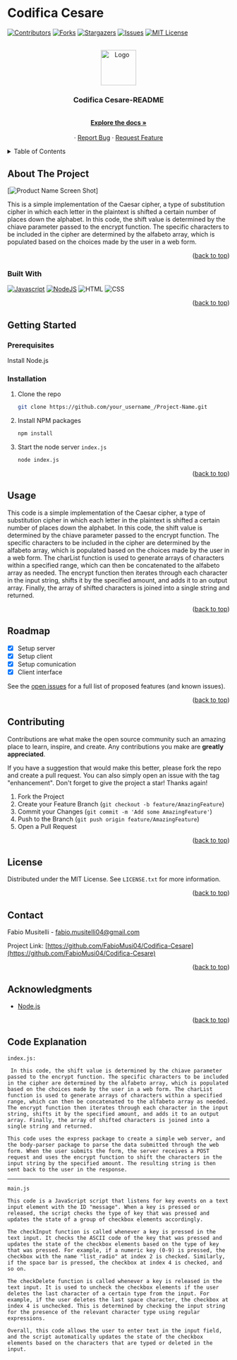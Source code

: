 # Codifica Cesare
<!-- PROJECT SHIELDS -->

[![Contributors][contributors-shield]][contributors-url]
[![Forks][forks-shield]][forks-url]
[![Stargazers][stars-shield]][stars-url]
[![Issues][issues-shield]][issues-url]
[![MIT License][license-shield]][license-url]

<!-- PROJECT LOGO -->
<br />
<div align="center">
  <a href="https://github.com/FabioMusi04/Codifica-Cesare">
    <img src="images/logo.png" alt="Logo" width="80" height="80" align="center">
  </a>

  <h3 align="center">Codifica Cesare-README</h3>

  <p align="center">
    <br />
    <a href="https://github.com/FabioMusi04/Codifica-Cesare"><strong>Explore the docs »</strong></a>
    <br />
    <br />
    <!-- <a href="http://ilmusa.me:3001">View Demo</a> -->
    ·
    <a href="https://github.com/FabioMusi04/Codifica-Cesare/issues">Report Bug</a>
    ·
    <a href="https://github.com/FabioMusi04/Codifica-Cesare/issues">Request Feature</a>
  </p>
</div>



<!-- TABLE OF CONTENTS -->
<details id="readme-top">
  <summary>Table of Contents</summary>
  <ol>
    <li>
      <a href="#about-the-project">About The Project</a>
      <ul>
        <li><a href="#built-with">Built With</a></li>
      </ul>
    </li>
    <li>
      <a href="#getting-started">Getting Started</a>
      <ul>
        <li><a href="#prerequisites">Prerequisites</a></li>
        <li><a href="#installation">Installation</a></li>
      </ul>
    </li>
    <li><a href="#usage">Usage</a></li>
    <li><a href="#roadmap">Roadmap</a></li>
    <li><a href="#contributing">Contributing</a></li>
    <li><a href="#license">License</a></li>
    <li><a href="#contact">Contact</a></li>
    <li><a href="#acknowledgments">Acknowledgments</a></li>
  </ol>
</details>



<!-- ABOUT THE PROJECT -->
## About The Project

[![Product Name Screen Shot][product-screenshot]]

This is a simple implementation of the Caesar cipher, a type of substitution cipher in which each letter in the plaintext is shifted a certain number of places down the alphabet. In this code, the shift value is determined by the chiave parameter passed to the encrypt function. The specific characters to be included in the cipher are determined by the alfabeto array, which is populated based on the choices made by the user in a web form.

<p align="right">(<a href="#readme-top">back to top</a>)</p>



### Built With


[![Javascript][Javascript.js]][Javascript-url]
[![NodeJS][Node.JS]][NodeJS-url]
![HTML][HTML.html]
![CSS][CSS.css]
<p align="right">(<a href="#readme-top">back to top</a>)</p>



<!-- GETTING STARTED -->
## Getting Started

### Prerequisites

Install Node.js


### Installation

1. Clone the repo
   ```sh
   git clone https://github.com/your_username_/Project-Name.git
   ```
2. Install NPM packages
   ```sh
   npm install
   ```
3. Start the node server `index.js`
   ```sh
   node index.js
   ```

<p align="right">(<a href="#readme-top">back to top</a>)</p>



<!-- USAGE EXAMPLES -->
## Usage

This code is a simple implementation of the Caesar cipher, a type of substitution cipher in which each letter in the plaintext is shifted a certain number of places down the alphabet. In this code, the shift value is determined by the chiave parameter passed to the encrypt function. The specific characters to be included in the cipher are determined by the alfabeto array, which is populated based on the choices made by the user in a web form. The charList function is used to generate arrays of characters within a specified range, which can then be concatenated to the alfabeto array as needed. The encrypt function then iterates through each character in the input string, shifts it by the specified amount, and adds it to an output array. Finally, the array of shifted characters is joined into a single string and returned.

<p align="right">(<a href="#readme-top">back to top</a>)</p>



<!-- ROADMAP -->
## Roadmap

- [x] Setup server
- [x] Setup client
- [x] Setup comunication
- [x] Client interface

See the [open issues](https://github.com/FabioMusi04/Codifica-Cesare/issues) for a full list of proposed features (and known issues).

<p align="right">(<a href="#readme-top">back to top</a>)</p>



<!-- CONTRIBUTING -->
## Contributing

Contributions are what make the open source community such an amazing place to learn, inspire, and create. Any contributions you make are **greatly appreciated**.

If you have a suggestion that would make this better, please fork the repo and create a pull request. You can also simply open an issue with the tag "enhancement".
Don't forget to give the project a star! Thanks again!

1. Fork the Project
2. Create your Feature Branch (`git checkout -b feature/AmazingFeature`)
3. Commit your Changes (`git commit -m 'Add some AmazingFeature'`)
4. Push to the Branch (`git push origin feature/AmazingFeature`)
5. Open a Pull Request

<p align="right">(<a href="#readme-top">back to top</a>)</p>



<!-- LICENSE -->
## License

Distributed under the MIT License. See `LICENSE.txt` for more information.

<p align="right">(<a href="#readme-top">back to top</a>)</p>


<!-- CONTACT -->
## Contact

Fabio Musitelli - fabio.musitelli04@gmail.com

Project Link: [https://github.com/FabioMusi04/Codifica-Cesare](https://github.com/FabioMusi04/Codifica-Cesare)

<p align="right">(<a href="#readme-top">back to top</a>)</p>



<!-- ACKNOWLEDGMENTS -->
## Acknowledgments

* [Node.js][NodeJS-URL]

<p align="right">(<a href="#readme-top">back to top</a>)</p>


## Code Explanation

```
index.js:
```
```
 In this code, the shift value is determined by the chiave parameter passed to the encrypt function. The specific characters to be included in the cipher are determined by the alfabeto array, which is populated based on the choices made by the user in a web form. The charList function is used to generate arrays of characters within a specified range, which can then be concatenated to the alfabeto array as needed. The encrypt function then iterates through each character in the input string, shifts it by the specified amount, and adds it to an output array. Finally, the array of shifted characters is joined into a single string and returned.

This code uses the express package to create a simple web server, and the body-parser package to parse the data submitted through the web form. When the user submits the form, the server receives a POST request and uses the encrypt function to shift the characters in the input string by the specified amount. The resulting string is then sent back to the user in the response.
```

<hr>

```
main.js
```
```
This code is a JavaScript script that listens for key events on a text input element with the ID "message". When a key is pressed or released, the script checks the type of key that was pressed and updates the state of a group of checkbox elements accordingly.

The checkInput function is called whenever a key is pressed in the text input. It checks the ASCII code of the key that was pressed and updates the state of the checkbox elements based on the type of key that was pressed. For example, if a numeric key (0-9) is pressed, the checkbox with the name "list_radio" at index 2 is checked. Similarly, if the space bar is pressed, the checkbox at index 4 is checked, and so on.

The checkDelete function is called whenever a key is released in the text input. It is used to uncheck the checkbox elements if the user deletes the last character of a certain type from the input. For example, if the user deletes the last space character, the checkbox at index 4 is unchecked. This is determined by checking the input string for the presence of the relevant character type using regular expressions.

Overall, this code allows the user to enter text in the input field, and the script automatically updates the state of the checkbox elements based on the characters that are typed or deleted in the input.
```
<!-- MARKDOWN LINKS & IMAGES -->
<!-- https://www.markdownguide.org/basic-syntax/#reference-style-links -->
[contributors-shield]: https://img.shields.io/github/contributors/FabioMusi04/Codifica-Cesare.svg?style=for-the-badge
[contributors-url]: https://github.com/FabioMusi04/Codifica-Cesare/graphs/contributors
[forks-shield]: https://img.shields.io/github/forks/FabioMusi04/Codifica-Cesare.svg?style=for-the-badge
[forks-url]: https://github.com/FabioMusi04/Codifica-Cesare/network/members
[stars-shield]: https://img.shields.io/github/stars/FabioMusi04/Codifica-Cesare.svg?style=for-the-badge
[stars-url]: https://github.com/FabioMusi04/Codifica-Cesare/stargazers
[issues-shield]: https://img.shields.io/github/issues/FabioMusi04/Codifica-Cesare.svg?style=for-the-badge
[issues-url]: https://github.com/FabioMusi04/Codifica-Cesare/issues
[license-shield]: https://img.shields.io/github/license/FabioMusi04/Codifica-Cesare.svg?style=for-the-badge
[license-url]: https://github.com/FabioMusi04/Codifica-Cesare/blob/main/LICENSE.txt
[product-screenshot]: images/screenshot.png
[Javascript-url]: https://www.javascript.com/
[NodeJS-url]: https://nodejs.org/en/
[Javascript.js]: https://img.shields.io/badge/javascript-%23323330.svg?style=for-the-badge&logo=javascript&logoColor=%23F7DF1E
[Node.js]:https://img.shields.io/badge/node.js-6DA55F?style=for-the-badge&logo=node.js&logoColor=white
[HTML.html]: https://img.shields.io/badge/html5-%23E34F26.svg?style=for-the-badge&logo=html5&logoColor=white
[CSS.css]: https://img.shields.io/badge/css3-%231572B6.svg?style=for-the-badge&logo=css3&logoColor=white
